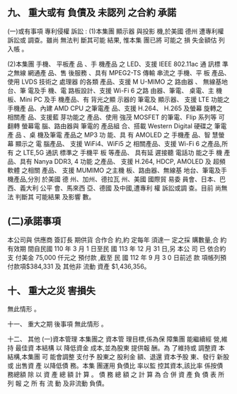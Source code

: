 
## 九、 重大或有 負債及 未認列 之合約 承諾

(一)或有事項 專利侵權 訴訟 :
(1)本集團 顯示器 與投影 機,於美國 德州 遭專利權 訴訟或 調查。雖尚 無法判 斷其可能 結果, 惟本集 團已將 可能之 損 失金額估 列入帳 。

(2)本集團 手機、 平板產 品 、手 機產品 之 LED、支援 IEEE 802.11ac 通 訊標 準之無線 網通產 品、售 後服務 、具有 MPEG2-TS 傳輸 串流之 手機、平 板 產品、使用 LVDS 技術之 處理器 的各類 產品、支援 M U-MIMO 之 路由器 、 無線基地 台、筆 電及手 機、電 路板設計、支援 Wi-Fi 6 之路 由器、筆電、 桌電、主 機板、Mini PC 及手 機產品、有 背光之顯 示器的 筆電及 顯示器、 支援 LTE 功能之 手機產 品、內建 AMD CPU 之筆電產 品、支援 H.264、 H.265 及螢幕 旋轉之 相關產 品、支援藍 芽功能之 產品、使用 強茂 MOSFET 的筆電、Flip 系列等 可翻轉 螢幕電 腦、路由器與 筆電的 產品組 合、搭載 Western Digital 硬碟之 筆電產 品 、桌 機及筆電 產品之 MP3 功 能、具 有 AMOLED 之 手機產 品、智 慧螢幕 顯示之 電 腦產品、 支援 WiFi4、WiFi5 之 相關產品、支援 Wi-Fi 6 之產品,所有 之 LTE,5G 通訊 標準之 手機平 板 等產品、 具有延 遲接聽 電話功 能之手 機 產品、具有 Nanya DDR3, 4 功能 之產品、 支援 H.264, HDCP, AMOLED 及 超頻軟體 之相關 產品、 支援 MUMIMO 之主機 板、路由器、無線基 地台、筆電及手 機產品,分別 於美國 德 州、加州、德拉瓦 州、美國 國際貿 易委 員會、日本、巴西、義大利 公平 會、馬來西 亞、德國 及中國,遭專利 權 訴訟或調 查。目前 尚無法 判斷其 可能結果 及影響 數。

## (二)承諾事項

本公司與 供應商 簽訂長 期供貨 合作合 約,約 定每年 須達一 定之採 購數量,合 約有效期 間自民國 110 年 3 月 1 日至民 國 113 年 12 月 31 日,另 本公 司 已 依合約支 付美金 75,000 仟元之 預付款 ,截至 民 國 112 年 9 月 3 0 日前述 款 項帳列預 付款項$384,331 及 其他非 流動 資產 $1,436,356。

## 十、 重大之災 害損失

無此情形 。

十一、 重大之期 後事項 無此情形 。

十二、 其他
(一)資本管理 本集團之 資本管 理目標,係為保 障集團 能繼續經 營,維持 最佳資 本結構 以 降低資金 成本,並為股東 提供報 酬。為 了維持或 調整資 本結構,本集團 可 能會調整 支付予 股東之 股利金 額、退還 資本予股 東、發行 新股或 出售資 產 以降低債 務。本集 團運用 負債比 率以監 控其資本,該比率 係按債 務總額 除 以 資 產 總 額 計 算 。 債 務 總 額 之 計 算 為 合 併 資 產 負 債 表 所 列 報 之 所 有 流 動 及非流動 負債。